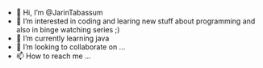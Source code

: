 - 👋 Hi, I’m @JarinTabassum
- 👀 I’m interested in coding and learing new stuff about programming and also in binge watching series ;)
- 🌱 I’m currently learning java
- 💞️ I’m looking to collaborate on ...
- 📫 How to reach me ...

<!---
JarinTabassum/JarinTabassum is a ✨ special ✨ repository because its `README.md` (this file) appears on your GitHub profile.
You can click the Preview link to take a look at your changes.
--->
